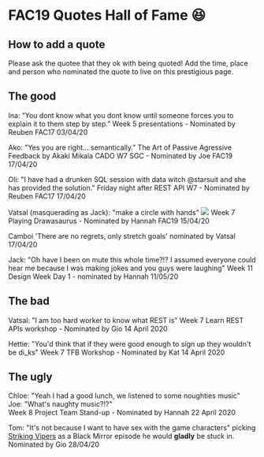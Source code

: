 # FAC19 Quotes Hall of Fame :laughing: 
## How to add a quote 
Please ask the quotee that they ok with being quoted! Add the time, place and person who nominated the quote to live on this prestigious page.


## The good
Ina: “You dont know what you dont know until someone forces you to explain it to them step by step.”
Week 5 presentations - Nominated by Reuben FAC17 03/04/20

Ako: "Yes you are right... semantically." The Art of Passive Agressive Feedback by Akaki Mikaia
CADO W7 SGC - Nominated by Joe FAC19 17/04/20

Oli: "I have had a drunken SQL session with data witch @starsuit and she has provided the solution." 
Friday night after REST API W7 - Nominated by Reuben FAC17 17/04/20

Vatsal (masquerading as Jack): "make a circle with hands"
![](https://i.imgur.com/J7U9Bhf.png)
Week 7 Playing Drawasaurus - Nominated by Hannah FAC19 15/04/20

Camboi 'There are no regrets, only stretch goals' nominated by Vatsal 17/04/20

Jack: "Oh have I been on mute this whole time?!? I assumed everyone could hear me because I was making jokes and you guys were laughing" Week 11 Design Week Day 1 - nominated by Hannah 11/05/20

## The bad 
Vatsal: "I am too hard worker to know what REST is"
Week 7 Learn REST APIs workshop - Nominated by Gio 14 April 2020

Hettie: "You'd think that if they were good enough to sign up they wouldn't be di_ks"
Week 7 TFB Workshop - Nominated by Kat 14 April 2020

## The ugly
Chloe: "Yeah I had a good lunch, we listened to some noughties music"  
Joe: "What's naughty music?!?"  
Week 8 Project Team Stand-up - Nominated by Hannah 22 April 2020

Tom: "It's not because I want to have sex with the game characters" 
picking [Striking Vipers](https://www.imdb.com/title/tt8503298/) as a Black Mirror episode he would __gladly__ be stuck in. Nominated by Gio 28/04/20


